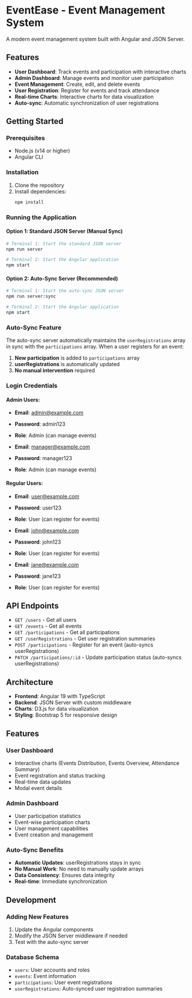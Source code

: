 # EventEase - Event Management System

A modern event management system built with Angular and JSON Server.

## Features

- **User Dashboard**: Track events and participation with interactive charts
- **Admin Dashboard**: Manage events and monitor user participation
- **Event Management**: Create, edit, and delete events
- **User Registration**: Register for events and track attendance
- **Real-time Charts**: Interactive charts for data visualization
- **Auto-sync**: Automatic synchronization of user registrations

## Getting Started

### Prerequisites

- Node.js (v14 or higher)
- Angular CLI

### Installation

1. Clone the repository
2. Install dependencies:
   ```bash
   npm install
   ```

### Running the Application

#### Option 1: Standard JSON Server (Manual Sync)
```bash
# Terminal 1: Start the standard JSON server
npm run server

# Terminal 2: Start the Angular application
npm start
```

#### Option 2: Auto-Sync Server (Recommended)
```bash
# Terminal 1: Start the auto-sync JSON server
npm run server:sync

# Terminal 2: Start the Angular application
npm start
```

### Auto-Sync Feature

The auto-sync server automatically maintains the `userRegistrations` array in sync with the `participations` array. When a user registers for an event:

1. **New participation** is added to `participations` array
2. **userRegistrations** is automatically updated
3. **No manual intervention** required

### Login Credentials

#### Admin Users:
- **Email**: admin@example.com
- **Password**: admin123
- **Role**: Admin (can manage events)

- **Email**: manager@example.com  
- **Password**: manager123
- **Role**: Admin (can manage events)

#### Regular Users:
- **Email**: user@example.com
- **Password**: user123
- **Role**: User (can register for events)

- **Email**: john@example.com
- **Password**: john123
- **Role**: User (can register for events)

- **Email**: jane@example.com
- **Password**: jane123
- **Role**: User (can register for events)

## API Endpoints

- `GET /users` - Get all users
- `GET /events` - Get all events
- `GET /participations` - Get all participations
- `GET /userRegistrations` - Get user registration summaries
- `POST /participations` - Register for an event (auto-syncs userRegistrations)
- `PATCH /participations/:id` - Update participation status (auto-syncs userRegistrations)

## Architecture

- **Frontend**: Angular 19 with TypeScript
- **Backend**: JSON Server with custom middleware
- **Charts**: D3.js for data visualization
- **Styling**: Bootstrap 5 for responsive design

## Features

### User Dashboard
- Interactive charts (Events Distribution, Events Overview, Attendance Summary)
- Event registration and status tracking
- Real-time data updates
- Modal event details

### Admin Dashboard  
- User participation statistics
- Event-wise participation charts
- User management capabilities
- Event creation and management

### Auto-Sync Benefits
- **Automatic Updates**: userRegistrations stays in sync
- **No Manual Work**: No need to manually update arrays
- **Data Consistency**: Ensures data integrity
- **Real-time**: Immediate synchronization

## Development

### Adding New Features
1. Update the Angular components
2. Modify the JSON Server middleware if needed
3. Test with the auto-sync server

### Database Schema
- `users`: User accounts and roles
- `events`: Event information
- `participations`: User event registrations
- `userRegistrations`: Auto-synced user registration summaries
